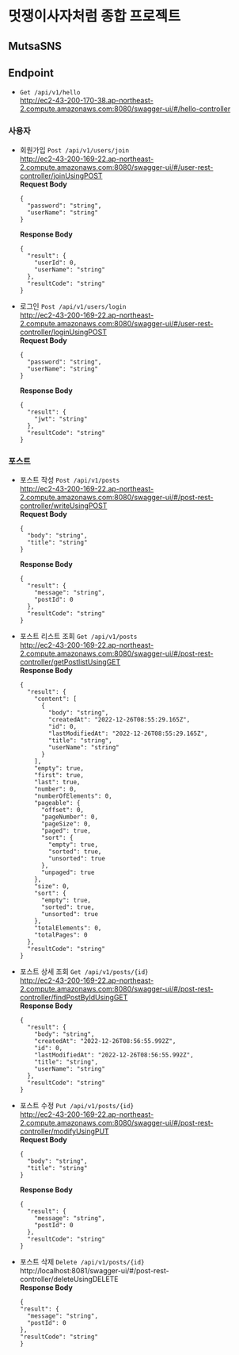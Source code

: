 # 멋쟁이사자처럼 종합 프로젝트
## MutsaSNS

## Endpoint
- `Get /api/v1/hello`<br>
  http://ec2-43-200-170-38.ap-northeast-2.compute.amazonaws.com:8080/swagger-ui/#/hello-controller<br>

### 사용자
- 회원가입 `Post /api/v1/users/join`<br>
  http://ec2-43-200-169-22.ap-northeast-2.compute.amazonaws.com:8080/swagger-ui/#/user-rest-controller/joinUsingPOST<br>
  **Request Body**
  ```
  {
    "password": "string",
    "userName": "string"
  }
  ```
  **Response Body**
  ```
  {
    "result": {
      "userId": 0,
      "userName": "string"
    },
    "resultCode": "string"
  }
  ```

- 로그인 `Post /api/v1/users/login`<br>
  http://ec2-43-200-169-22.ap-northeast-2.compute.amazonaws.com:8080/swagger-ui/#/user-rest-controller/loginUsingPOST<br>
  **Request Body**
  ```
  {
    "password": "string",
    "userName": "string"
  }
  ```
  **Response Body**
  ```
  {
    "result": {
      "jwt": "string"
    },
    "resultCode": "string"
  }
  ```

### 포스트
- 포스트 작성 `Post /api/v1/posts`<br>
  http://ec2-43-200-169-22.ap-northeast-2.compute.amazonaws.com:8080/swagger-ui/#/post-rest-controller/writeUsingPOST<br>
  **Request Body**
  ```
  {
    "body": "string",
    "title": "string"
  }
  ```
  **Response Body**
  ```
  {
    "result": {
      "message": "string",
      "postId": 0
    },
    "resultCode": "string"
  }
  ```

- 포스트 리스트 조회 `Get /api/v1/posts`<br>
  http://ec2-43-200-169-22.ap-northeast-2.compute.amazonaws.com:8080/swagger-ui/#/post-rest-controller/getPostlistUsingGET<br>
  **Response Body**
  ```
  {
    "result": {
      "content": [
        {
          "body": "string",
          "createdAt": "2022-12-26T08:55:29.165Z",
          "id": 0,
          "lastModifiedAt": "2022-12-26T08:55:29.165Z",
          "title": "string",
          "userName": "string"
        }
      ],
      "empty": true,
      "first": true,
      "last": true,
      "number": 0,
      "numberOfElements": 0,
      "pageable": {
        "offset": 0,
        "pageNumber": 0,
        "pageSize": 0,
        "paged": true,
        "sort": {
          "empty": true,
          "sorted": true,
          "unsorted": true
        },
        "unpaged": true
      },
      "size": 0,
      "sort": {
        "empty": true,
        "sorted": true,
        "unsorted": true
      },
      "totalElements": 0,
      "totalPages": 0
    },
    "resultCode": "string"
  }
  ```

- 포스트 상세 조회 `Get /api/v1/posts/{id}`<br>
  http://ec2-43-200-169-22.ap-northeast-2.compute.amazonaws.com:8080/swagger-ui/#/post-rest-controller/findPostByIdUsingGET<br>
  **Response Body**
  ```
  {
    "result": {
      "body": "string",
      "createdAt": "2022-12-26T08:56:55.992Z",
      "id": 0,
      "lastModifiedAt": "2022-12-26T08:56:55.992Z",
      "title": "string",
      "userName": "string"
    },
    "resultCode": "string"
  }
  ```

- 포스트 수정 `Put /api/v1/posts/{id}`<br>
  http://ec2-43-200-169-22.ap-northeast-2.compute.amazonaws.com:8080/swagger-ui/#/post-rest-controller/modifyUsingPUT<br>
  **Request Body**
  ```
  {
    "body": "string",
    "title": "string"
  }
  ```
  **Response Body**
  ```
  {
    "result": {
      "message": "string",
      "postId": 0
    },
    "resultCode": "string"
  }
  ```
- 포스트 삭제 `Delete /api/v1/posts/{id}`<br>
  http://localhost:8081/swagger-ui/#/post-rest-controller/deleteUsingDELETE<br>
  **Response Body**
  ```
  {
  "result": {
    "message": "string",
    "postId": 0
  },
  "resultCode": "string"
  }
  ```
